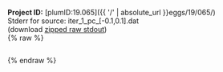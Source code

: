 **Project ID:** [plumID:19.065]({{ '/' | absolute_url }}eggs/19/065/)  
Stderr for source:  iter_1_pc_[-0.1,0.1].dat   
(download [zipped raw stdout](iter_1_pc_[-0.1,0.1].dat.plumed_master.stdout.txt.zip))  
{% raw %}
<pre>
</pre>
{% endraw %}
